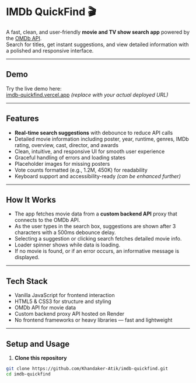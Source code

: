 # IMDb QuickFind 🎬

A fast, clean, and user-friendly **movie and TV show search app** powered by the [OMDb API](https://www.omdbapi.com/).  
Search for titles, get instant suggestions, and view detailed information with a polished and responsive interface.

---

## Demo

Try the live demo here:  
[imdb-quickfind.vercel.app](https://imdb-quickfind.vercel.app) *(replace with your actual deployed URL)*

---

## Features

- **Real-time search suggestions** with debounce to reduce API calls  
- Detailed movie information including poster, year, runtime, genres, IMDb rating, overview, cast, director, and awards  
- Clean, intuitive, and responsive UI for smooth user experience  
- Graceful handling of errors and loading states  
- Placeholder images for missing posters  
- Vote counts formatted (e.g., 1.2M, 450K) for readability  
- Keyboard support and accessibility-ready *(can be enhanced further)*  

---

## How It Works

- The app fetches movie data from a **custom backend API** proxy that connects to the OMDb API.  
- As the user types in the search box, suggestions are shown after 3 characters with a 500ms debounce delay.  
- Selecting a suggestion or clicking search fetches detailed movie info.  
- Loader spinner shows while data is loading.  
- If no movie is found, or if an error occurs, an informative message is displayed.  

---

## Tech Stack

- Vanilla JavaScript for frontend interaction  
- HTML5 & CSS3 for structure and styling  
- OMDb API for movie data  
- Custom backend proxy API hosted on Render
- No frontend frameworks or heavy libraries — fast and lightweight  

---

## Setup and Usage

1. **Clone this repository**

```bash
git clone https://github.com/Khandaker-Atik/imdb-quickfind.git
cd imdb-quickfind
